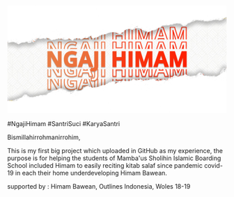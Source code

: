<p align="center">
    <a href="https://play.google.com/store/apps/details?id=com.ngajionline.himam">
        <img src="Assets/Design/featured-image-playstore.png" alt="Ngaji Himam"> </a>
</p>

#NgajiHimam #SantriSuci #KaryaSantri

Bismillahirrohmanirrohim,

This is my first big project which uploaded in GitHub as my experience,
the purpose is for helping the students of Mamba'us Sholihin Islamic Boarding School included Himam to easily reciting kitab salaf since pandemic covid-19 in each their home underdeveloping Himam Bawean.

supported by : Himam Bawean, Outlines Indonesia, Woles 18-19

